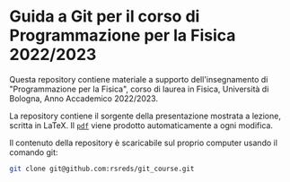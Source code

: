 # Guida a Git per il corso di Programmazione per la Fisica 2022/2023

Questa repository contiene materiale a supporto dell'insegnamento di
"Programmazione per la Fisica", corso di laurea in Fisica, Università di
Bologna, Anno Accademico 2022/2023.

La repository contiene il sorgente della presentazione mostrata a lezione,
scritta in LaTeX. Il [`pdf`](https://github.com/rsreds/git_course/releases)
viene prodotto automaticamente a ogni modifica.

Il contenuto della repository è scaricabile sul proprio computer usando il comando git:
``` bash
git clone git@github.com:rsreds/git_course.git
```
